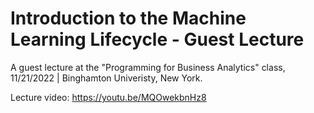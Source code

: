 # Introduction to the Machine Learning Lifecycle - Guest Lecture 
A guest lecture at the "Programming for Business Analytics" class, 11/21/2022 | Binghamton Univeristy, New York.

Lecture video: https://youtu.be/MQOwekbnHz8 
